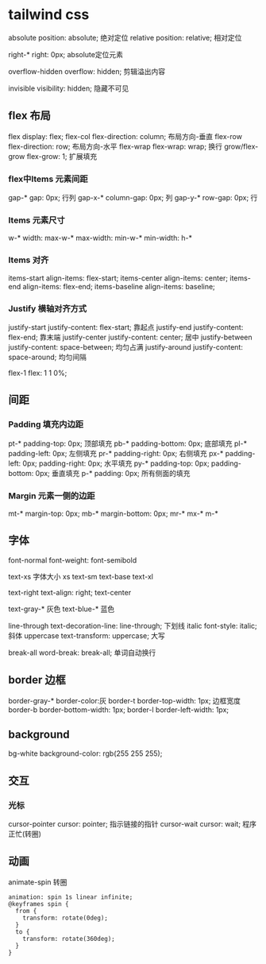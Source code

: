 
# tailwind css
absolute	  position: absolute;   绝对定位
relative	  position: relative;   相对定位


right-*       	right: 0px;       absolute定位元素

overflow-hidden	overflow: hidden;   剪辑溢出内容

invisible	      visibility: hidden; 隐藏不可见

## flex 布局
flex	    display: flex;
flex-col	flex-direction: column; 布局方向-垂直
flex-row  flex-direction: row;    布局方向-水平
flex-wrap flex-wrap: wrap;        换行
grow/flex-grow	flex-grow: 1;               扩展填充

### flex中Items 元素间距
gap-*     gap: 0px;           行列
gap-x-*   column-gap: 0px;    列 
gap-y-*   row-gap: 0px;       行

### Items 元素尺寸
w-*       width:
max-w-*   max-width:
min-w-*   min-width:
h-*

### Items 对齐
items-start	    align-items: flex-start;
items-center	  align-items: center;
items-end	      align-items: flex-end;
items-baseline	align-items: baseline;

### Justify 横轴对齐方式
justify-start   justify-content: flex-start;    靠起点
justify-end     justify-content: flex-end;      靠末端
justify-center  justify-content: center;        居中
justify-between justify-content: space-between; 均匀占满
justify-around  justify-content: space-around;  均匀间隔

flex-1	flex: 1 1 0%;

## 间距
### Padding 填充内边距
pt-*        padding-top: 0px;     顶部填充
pb-*        padding-bottom: 0px;  底部填充
pl-*        padding-left: 0px;    左侧填充
pr-*	      padding-right: 0px;   右侧填充
px-*	      padding-left: 0px;  padding-right: 0px;   水平填充
py-*	      padding-top: 0px;   padding-bottom: 0px;  垂直填充
p-*         padding: 0px;   所有侧面的填充

### Margin 元素一侧的边距
mt-*      	margin-top: 0px;
mb-*      	margin-bottom: 0px;
mr-*
mx-*
m-*


## 字体
font-normal     font-weight:
font-semibold

text-xs         字体大小 xs
text-sm
text-base
text-xl

text-right	    text-align: right;
text-center

text-gray-*     灰色
text-blue-*     蓝色

line-through	  text-decoration-line: line-through;   下划线
italic	        font-style: italic;                   斜体
uppercase	      text-transform: uppercase;            大写

break-all	      word-break: break-all;  单词自动换行


## border 边框
border-gray-*	  border-color:灰
border-t        border-top-width: 1px;  边框宽度
border-b	      border-bottom-width: 1px;
border-l        border-left-width: 1px;

## background
bg-white	      background-color: rgb(255 255 255);



## 交互
### 光标
cursor-pointer	cursor: pointer;    指示链接的指针
cursor-wait	    cursor: wait;       程序正忙(转圈)

## 动画
animate-spin	                      转圈
```
animation: spin 1s linear infinite;
@keyframes spin {
  from {
    transform: rotate(0deg);
  }
  to {
    transform: rotate(360deg);
  }
}
```